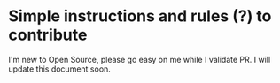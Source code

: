 # Simple instructions and rules (?) to contribute
I'm new to Open Source, please go easy on me while I validate PR. 
I will update this document soon.
